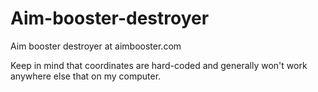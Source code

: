 # Aim-booster-destroyer
Aim booster destroyer at aimbooster.com

Keep in mind that coordinates are hard-coded and generally won't work anywhere else that on my computer.
